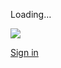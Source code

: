 Loading…

![](https://drive.google.com/drive-viewer/AKGpihYTPq9PVhVSn1p_yNbu1u0HKHXU5WrNsjOcob9KQL30-VYQgpfGhlxyXn0EsTVLjmHp-28N8jgE-r5C0UroVZz44RhlZE3zJg=s1600-rw-v1)

[Sign in](https://accounts.google.com/ServiceLogin?service=wise&passive=1209600&osid=1&continue=https://drive.google.com/file/u/1/d/17Q2EBGAVlHvBY3hf7PysYhp0H-Cuc4HR/edit&followup=https://drive.google.com/file/u/1/d/17Q2EBGAVlHvBY3hf7PysYhp0H-Cuc4HR/edit&ec=GAZAGQ)